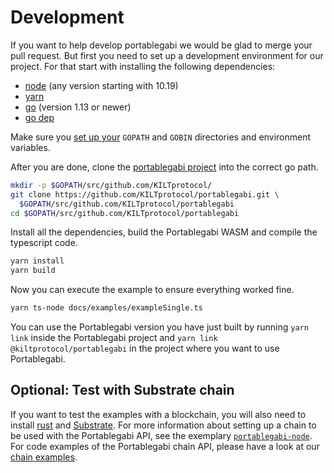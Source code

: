 # Development

If you want to help develop portablegabi we would be glad to merge your pull request.
But first you need to set up a development environment for our project.
For that start with installing the following dependencies:

- [node](https://nodejs.org/en/) (any version starting with 10.19)
- [yarn](https://yarnpkg.com/getting-started)
- [go](https://golang.org/doc/install) (version 1.13 or newer)
- [go dep](https://github.com/golang/dep)

Make sure you [set up your](https://github.com/golang/go/wiki/SettingGOPATH) `GOPATH` and `GOBIN` directories and environment variables.

After you are done, clone the [portablegabi project](https://github.com/KILTprotocol/portablegabi) into the correct go path.

```bash
mkdir -p $GOPATH/src/github.com/KILTprotocol/
git clone https://github.com/KILTprotocol/portablegabi.git \
  $GOPATH/src/github.com/KILTprotocol/portablegabi
cd $GOPATH/src/github.com/KILTprotocol/portablegabi
```

Install all the dependencies, build the Portablegabi WASM and compile the typescript code.

```bash
yarn install
yarn build
```

Now you can execute the example to ensure everything worked fine.

```bash
yarn ts-node docs/examples/exampleSingle.ts
```

You can use the Portablegabi version you have just built by running `yarn link` inside the Portablegabi project and `yarn link @kiltprotocol/portablegabi` in the project where you want to use Portablegabi.

## Optional: Test with Substrate chain

If you want to test the examples with a blockchain, you will also need to install [rust](https://rustup.rs) and [Substrate](https://substrate.dev/docs/en/getting-started/installing-substrate).
For more information about setting up a chain to be used with the Portablegabi API, see the exemplary [`portablegabi-node`](https://github.com/KILTprotocol/portablegabi-node).
For code examples of the Portablegabi chain API, please have a look at our [chain examples](https://github.com/KILTprotocol/portablegabi/tree/develop/docs/examples).
